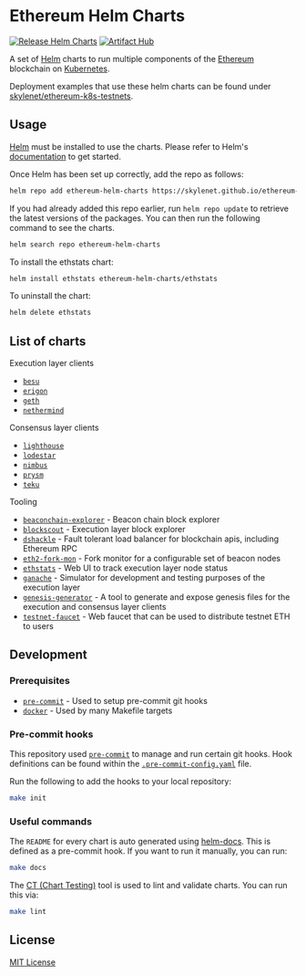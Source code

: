 # Ethereum Helm Charts

[![Release Helm Charts](https://github.com/skylenet/ethereum-helm-charts/actions/workflows/release.yaml/badge.svg)](https://github.com/skylenet/ethereum-helm-charts/actions/workflows/release.yaml)
[![Artifact Hub](https://img.shields.io/endpoint?url=https://artifacthub.io/badge/repository/ethereum-helm-charts)](https://artifacthub.io/packages/search?repo=ethereum-helm-charts)

A set of [Helm](https://helm.sh/) charts to run multiple components of the [Ethereum](https://ethereum.org/) blockchain on [Kubernetes](https://kubernetes.io/).

Deployment examples that use these helm charts can be found under [skylenet/ethereum-k8s-testnets](https://github.com/skylenet/ethereum-k8s-testnets).

## Usage

[Helm](https://helm.sh) must be installed to use the charts.  Please refer to
Helm's [documentation](https://helm.sh/docs) to get started.

Once Helm has been set up correctly, add the repo as follows:

```sh
helm repo add ethereum-helm-charts https://skylenet.github.io/ethereum-helm-charts
```

If you had already added this repo earlier, run `helm repo update` to retrieve
the latest versions of the packages.  You can then run the following command to see the charts.

```sh
helm search repo ethereum-helm-charts
```

To install the ethstats chart:

```sh
helm install ethstats ethereum-helm-charts/ethstats
```

To uninstall the chart:

```sh
helm delete ethstats
```

## List of charts

Execution layer clients
- [`besu`](charts/besu)
- [`erigon`](charts/erigon)
- [`geth`](charts/geth)
- [`nethermind`](charts/nethermind)

Consensus layer clients
- [`lighthouse`](charts/lighthouse)
- [`lodestar`](charts/lodestar)
- [`nimbus`](charts/nimbus)
- [`prysm`](charts/prysm)
- [`teku`](charts/teku)

Tooling
- [`beaconchain-explorer`](charts/beaconchain-explorer) - Beacon chain block explorer
- [`blockscout`](charts/blockscout) - Execution layer block explorer
- [`dshackle`](charts/dshackle) - Fault tolerant load balancer for blockchain apis, including Ethereum RPC
- [`eth2-fork-mon`](charts/eth2-fork-mon) - Fork monitor for a configurable set of beacon nodes
- [`ethstats`](charts/ethstats) - Web UI to track execution layer node status
- [`ganache`](charts/ganache) - Simulator for development and testing purposes of the execution layer
- [`genesis-generator`](charts/genesis-generator) - A tool to generate and expose genesis files for the execution and consensus layer clients
- [`testnet-faucet`](charts/testnet-faucet) - Web faucet that can be used to distribute testnet ETH to users

## Development

### Prerequisites

- [`pre-commit`](https://pre-commit.com/) - Used to setup pre-commit git hooks
- [`docker`](https://www.docker.com/) - Used by many Makefile targets

### Pre-commit hooks

This repository used [`pre-commit`](https://pre-commit.com/) to manage and run certain git hooks. Hook definitions can be found within the [`.pre-commit-config.yaml`](.pre-commit-config.yaml) file.

Run the following to add the hooks to your local repository:

```sh
make init
```

### Useful commands

The `README` for every chart is auto generated using [helm-docs](https://github.com/norwoodj/helm-docs). This is defined as a pre-commit hook. If you want to run it manually, you can run:

```sh
make docs
```

The [CT (Chart Testing)](https://github.com/helm/chart-testing) tool is used to lint and validate charts. You can run this via:

```sh
make lint
```

## License

[MIT License](LICENSE)
